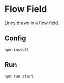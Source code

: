 # Flow Field

Lines drawn in a flow field.

## Config

```
npm install
```

## Run

```
npm run start
```
